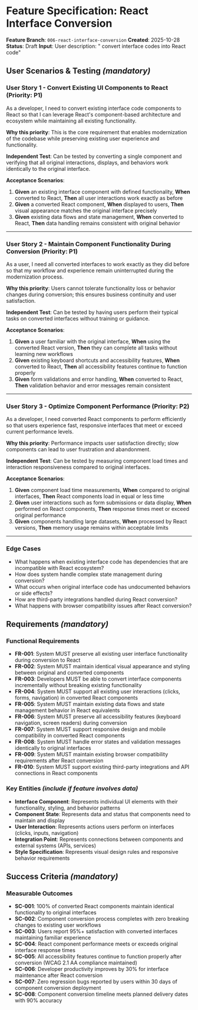 # Feature Specification: React Interface Conversion

**Feature Branch**: `006-react-interface-conversion`
**Created**: 2025-10-28
**Status**: Draft
**Input**: User description: " convert interface codes into  React code"

## User Scenarios & Testing *(mandatory)*

### User Story 1 - Convert Existing UI Components to React (Priority: P1)

As a developer, I need to convert existing interface code components to React so that I can leverage React's component-based architecture and ecosystem while maintaining all existing functionality.

**Why this priority**: This is the core requirement that enables modernization of the codebase while preserving existing user experience and functionality.

**Independent Test**: Can be tested by converting a single component and verifying that all original interactions, displays, and behaviors work identically to the original interface.

**Acceptance Scenarios**:

1. **Given** an existing interface component with defined functionality, **When** converted to React, **Then** all user interactions work exactly as before
2. **Given** a converted React component, **When** displayed to users, **Then** visual appearance matches the original interface precisely
3. **Given** existing data flows and state management, **When** converted to React, **Then** data handling remains consistent with original behavior

---

### User Story 2 - Maintain Component Functionality During Conversion (Priority: P1)

As a user, I need all converted interfaces to work exactly as they did before so that my workflow and experience remain uninterrupted during the modernization process.

**Why this priority**: Users cannot tolerate functionality loss or behavior changes during conversion; this ensures business continuity and user satisfaction.

**Independent Test**: Can be tested by having users perform their typical tasks on converted interfaces without training or guidance.

**Acceptance Scenarios**:

1. **Given** a user familiar with the original interface, **When** using the converted React version, **Then** they can complete all tasks without learning new workflows
2. **Given** existing keyboard shortcuts and accessibility features, **When** converted to React, **Then** all accessibility features continue to function properly
3. **Given** form validations and error handling, **When** converted to React, **Then** validation behavior and error messages remain consistent

---

### User Story 3 - Optimize Component Performance (Priority: P2)

As a developer, I need converted React components to perform efficiently so that users experience fast, responsive interfaces that meet or exceed current performance levels.

**Why this priority**: Performance impacts user satisfaction directly; slow components can lead to user frustration and abandonment.

**Independent Test**: Can be tested by measuring component load times and interaction responsiveness compared to original interfaces.

**Acceptance Scenarios**:

1. **Given** component load time measurements, **When** compared to original interfaces, **Then** React components load in equal or less time
2. **Given** user interactions such as form submissions or data display, **When** performed on React components, **Then** response times meet or exceed original performance
3. **Given** components handling large datasets, **When** processed by React versions, **Then** memory usage remains within acceptable limits

---

### Edge Cases

- What happens when existing interface code has dependencies that are incompatible with React ecosystem?
- How does system handle complex state management during conversion?
- What occurs when original interface code has undocumented behaviors or side effects?
- How are third-party integrations handled during React conversion?
- What happens with browser compatibility issues after React conversion?

## Requirements *(mandatory)*

### Functional Requirements

- **FR-001**: System MUST preserve all existing user interface functionality during conversion to React
- **FR-002**: System MUST maintain identical visual appearance and styling between original and converted components
- **FR-003**: Developers MUST be able to convert interface components incrementally without breaking existing functionality
- **FR-004**: System MUST support all existing user interactions (clicks, forms, navigation) in converted React components
- **FR-005**: System MUST maintain existing data flows and state management behavior in React equivalents
- **FR-006**: System MUST preserve all accessibility features (keyboard navigation, screen readers) during conversion
- **FR-007**: System MUST support responsive design and mobile compatibility in converted React components
- **FR-008**: System MUST handle error states and validation messages identically to original interfaces
- **FR-009**: System MUST maintain existing browser compatibility requirements after React conversion
- **FR-010**: System MUST support existing third-party integrations and API connections in React components

### Key Entities *(include if feature involves data)*

- **Interface Component**: Represents individual UI elements with their functionality, styling, and behavior patterns
- **Component State**: Represents data and status that components need to maintain and display
- **User Interaction**: Represents actions users perform on interfaces (clicks, inputs, navigation)
- **Integration Point**: Represents connections between components and external systems (APIs, services)
- **Style Specification**: Represents visual design rules and responsive behavior requirements

## Success Criteria *(mandatory)*

### Measurable Outcomes

- **SC-001**: 100% of converted React components maintain identical functionality to original interfaces
- **SC-002**: Component conversion process completes with zero breaking changes to existing user workflows
- **SC-003**: Users report 95%+ satisfaction with converted interfaces maintaining familiar experience
- **SC-004**: React component performance meets or exceeds original interface response times
- **SC-005**: All accessibility features continue to function properly after conversion (WCAG 2.1 AA compliance maintained)
- **SC-006**: Developer productivity improves by 30% for interface maintenance after React conversion
- **SC-007**: Zero regression bugs reported by users within 30 days of component conversion deployment
- **SC-008**: Component conversion timeline meets planned delivery dates with 90% accuracy
